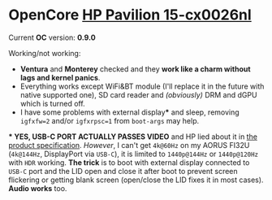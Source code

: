 # OpenCore [HP Pavilion 15-cx0026nl](https://support.hp.com/lt-en/document/c06293221)
Current **OC** version: **0.9.0**

Working/not working:
* **Ventura** and **Monterey** checked and they **work like a charm without lags and kernel panics**.
* Everything works except WiFi&BT module (I'll replace it in the future with native supported one), SD card reader and *(obviously)* DRM and dGPU which is turned off.
* I have some problems with external display<b>\*</b> and sleep, removing `igfxfw=2` and/or `igfxrpsc=1` from `boot-args` may help.

**\* YES, USB-C PORT ACTUALLY PASSES VIDEO** and HP lied about it in [the product specification](https://support.hp.com/lt-en/document/c06293221). *However*, I can't get `4k@60Hz` on my AORUS FI32U (`4k@144Hz`, DisplayPort via `USB-C`), it is limited to `1440p@144Hz` or `1440p@120Hz` with `HDR` working. **The trick** is to boot with external display connected to `USB-C` port and the LID open and close it after boot to prevent screen flickering or getting blank screen (open/close the LID fixes it in most cases). **Audio works** too.
